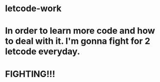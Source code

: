 # letcode-work
# In order to learn more code and how to deal with it. I'm gonna fight for 2 letcode everyday.
# FIGHTING!!!
